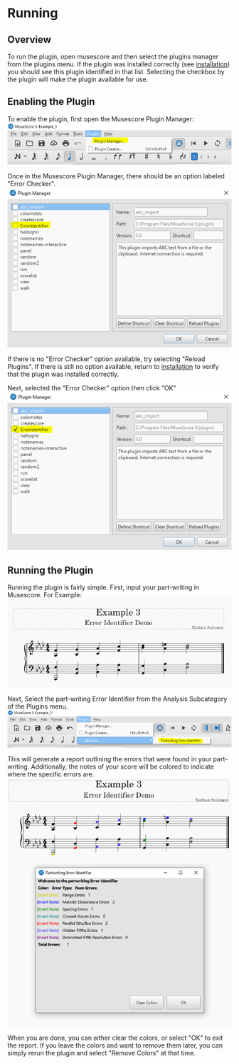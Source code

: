 # Running

## Overview
To run the plugin, open musescore and  then select the plugins manager from the plugins menu. If the plugin was installed correctly (see [installation](#installation)) you should see this plugin identified in that list. Selecting the checkbox by the plugin will make the plugin available for use.

## Enabling the Plugin
To enable the plugin, first open the Musescore Plugin Manager:<br>
![Opening Musescore Plugin Manager](img/PluginManagerLocation.PNG)

Once in the Musescore Plugin Manager, there should be an option labeled "Error Checker".<br>
![Musescore Plugin Manager](img/PluginManager.PNG)

If there is no "Error Checker" option available, try selecting "Reload Plugins". If there is still no option available, return to [installation](#installation) to verify that the plugin was installed correctly.

Next, selected the "Error Checker" option then click "OK"<br>
![Enabling Musescore Error Checker Plugin](img/PluginManagerChecked.PNG)

## Running the Plugin
Running the plugin is fairly simple. First, input your part-writing in Musescore. For Example:<br>
![Example Part-Writing](img/ExamplePartwriting.PNG)

Next, Select the part-writing Error Identifier from the Analysis Subcategory of the Plugins menu.<br>
![Running The Plugin](img/RunningThePlugin.PNG)

This will generate a report outlining the errors that were found in your part-writing. Additionally, the notes of your score will be colored to indicate where the specific errors are.
![Example Report](img/ExampleReport.PNG)

When you are done, you can either clear the colors, or select "OK" to exit the report. If you leave the colors and want to remove them later, you can simply rerun the plugin and select "Remove Colors" at that time.
